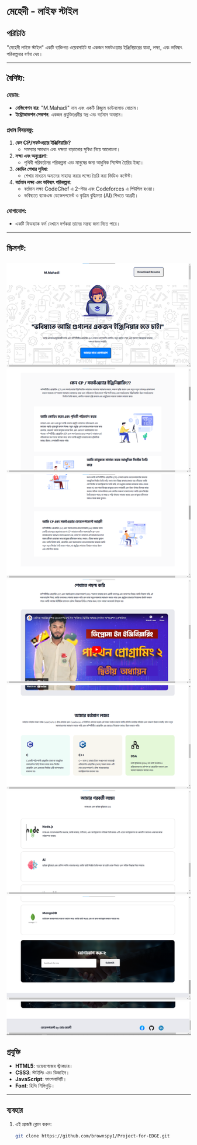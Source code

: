 # মেহেদী - লাইফ স্টাইল

## পরিচিতি
"মেহেদী  লাইফ স্টাইল" একটি ব্যক্তিগত ওয়েবসাইট যা একজন সফটওয়্যার ইঞ্জিনিয়ারের যাত্রা, লক্ষ্য, এবং ভবিষ্যৎ পরিকল্পনার বর্ণনা দেয়।

---

## বৈশিষ্ট্য:
### হেডার:
- **নেভিগেশন বার**: "M.Mahadi" নাম এবং একটি রিজ্যুম ডাউনলোড বোতাম।
- **ইন্ট্রোডাকশন সেকশন**: একজন প্রযুক্তিপ্রেমীর স্বপ্ন এবং বর্তমান অবস্থান।

### প্রধান বিষয়বস্তু:
1. **কেন CP/সফটওয়্যার ইঞ্জিনিয়ারিং?** 
   - সমস্যার সমাধান এবং দক্ষতা বাড়ানোর সুবিধা নিয়ে আলোচনা।
2. **লক্ষ্য এবং অনুপ্রেরণা**:
   - পৃথিবী পরিবর্তনের পরিকল্পনা এবং মানুষের জন্য আধুনিক সিস্টেম তৈরির ইচ্ছা।
3. **কোডিং শেখার সুবিধা**:
   - শেখার মাধ্যমে অন্যদের সাহায্য করার লক্ষ্যে তৈরি করা ভিডিও কন্টেন্ট।
4. **বর্তমান লক্ষ্য এবং ভবিষ্যৎ পরিকল্পনা**:
   - বর্তমান লক্ষ্য CodeChef এ 2-স্টার এবং Codeforces এ পিউপিল হওয়া।
   - ভবিষ্যতে ব্যাকএন্ড ডেভেলপমেন্ট ও কৃত্রিম বুদ্ধিমত্তা (AI) শিখতে আগ্রহী।

### যোগাযোগ:
- একটি ফিডব্যাক ফর্ম যেখানে দর্শকরা তাদের মন্তব্য জমা দিতে পারে।

---
## স্ক্রিনশট:
![Home Page](assets/01.png)
![Home Page](assets/02.png)
![Home Page](assets/03.png)
![Home Page](assets/04.png)
![Home Page](assets/05.png)
![Home Page](assets/06.png)
![Home Page](assets/07.png)
![Home Page](assets/09.png)
---
## প্রযুক্তি
- **HTML5**: ওয়েবপেজের স্ট্রাকচার।
- **CSS3**: স্টাইলিং এবং ডিজাইন।
- **JavaScript**: ফাংশনালিটি।
- **Font**: হিন্দি শিলিগুড়ি।

---

## ব্যবহার
1. এই প্রজেক্ট ক্লোন করুন:
   ```bash
   git clone https://github.com/brownspy1/Project-for-EDGE.git

